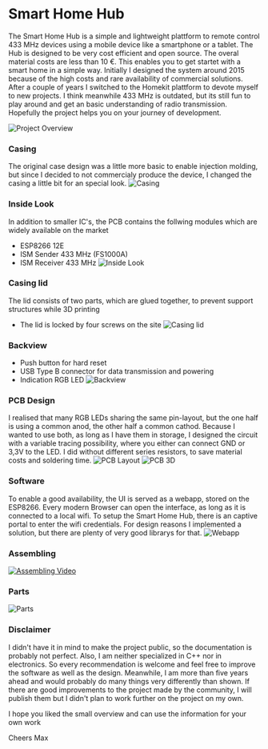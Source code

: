 # Smart Home Hub
The Smart Home Hub is a simple and lightweight plattform to remote control 433 MHz devices using a mobile device like a smartphone or a tablet. The Hub is designed to be very cost efficient and open source. The overal material costs are less than 10 €. This enables you to get startet with a smart home in a simple way. Initially I designed the system around 2015 because of the high costs and rare availability of commercial solutions. After a couple of years I switched to the Homekit plattform to devote myself to new projects. I think meanwhile 433 MHz is outdated, but its still fun to play around and get an basic understanding of radio transmission. Hopefully the project helps you on your journey of development. 

![Project Overview](/Images/overview.png "Project Overview")

### Casing
The original case design was a little more basic to enable injection molding, but since I decided to not commercialy produce the device, I changed the casing a little bit for an special look. 
![Casing](Images/casing.jpg "Casing")

### Inside Look
In addition to smaller IC's, the PCB contains the follwing modules which are widely available on the market
- ESP8266 12E
- ISM Sender 433 MHz (FS1000A)
- ISM Receiver 433 MHz
![Inside Look](Images/inside_look.jpg "Inside Look")

### Casing lid
The lid consists of two parts, which are glued together, to prevent support structures while 3D printing
- The lid is locked by four screws on the site
![Casing lid](Images/open_lid.jpg "Casing lid")

### Backview
- Push button for hard reset
- USB Type B connector for data transmission and powering
- Indication RGB LED
![Backview](Images/backview.jpg "Backview")

### PCB Design
I realised that many RGB LEDs sharing the same pin-layout, but the one half is using a common anod, the other half a common cathod. Because I wanted to use both, as long as I have them in storage, I designed the circuit with a variable tracing possibility, where you either can connect GND or 3,3V to the LED. I did without different series resistors, to save material costs and soldering time.
![PCB Layout](Images/pcb_layout.png "PCB Layout")
![PCB 3D](Images/pcb_rendering.jpg "PCB 3D")

### Software
To enable a good availability, the UI is served as a webapp, stored on the ESP8266. Every modern Browser can open the interface, as long as it is connected to a local wifi. To setup the Smart Home Hub, there is an captive portal to enter the wifi credentials. For design reasons I implemented a solution, but there are plenty of very good librarys for that. 
![Webapp](Images/webapp.jpg "Webapp")

### Assembling 
[![Assembling Video](Images/youtube.jpg)](https://www.youtube.com/watch?v=qMJYErCeu4k "Assembling Video")

### Parts
![Parts](Images/parts.jpg "Parts")

### Disclaimer
I didn't have it in mind to make the project public, so the documentation is probably not perfect. Also, I am neither specialized in C++ nor in electronics. So every recommendation is welcome and feel free to improve the software as well as the design. Meanwhile, I am more than five years ahead and would probably do many things very differently than shown. If there are good improvements to the project made by the community, I will publish them but I didn't plan to work further on the project on my own. 

I hope you liked the small overview and can use the information for your own work

Cheers
Max
